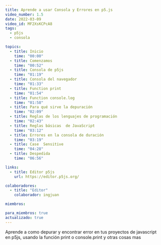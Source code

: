 ```yaml
---
title: Aprende a usar Consola y Errores en p5.js
video_number: 1.5
date: 2022-03-09
video_id: MF2XsKCPcA8
tags:
  - p5js
  - consola

topics:
  - title: Inicio
    time: "00:00"
  - title: Comenzamos
    time: "00:52"
  - title: Consola de p5js
    time: "01:19"
  - title: Consola del navegador
    time: "01:33"
  - title: Function print
    time: "01:54"
  - title: Function console.log
    time: "01:58"
  - title: Para qué sirve la depuración
    time: "02:09"
  - title: Reglas de los lenguajes de programación
    time: "02:43"
  - title: Reglas básicas  de JavaScript
    time: "03:12"
  - title: Errores en la consola de duración
    time: "03:19"
  - title: Case  Sensitive
    time: "04:28"
  - title: Despedida
    time: "06:56"

links:
  - title: Editor p5js
    url: https://editor.p5js.org/

colaboradores:
  - title: "Editor"
    colaborador: ingjuan

miembros:

para_miembros: true
actualizado: true
---
```


Aprende a como depurar y encontrar error en tus proyectos de javascript en p5js, usando la función print o console.print y otras cosas mas
